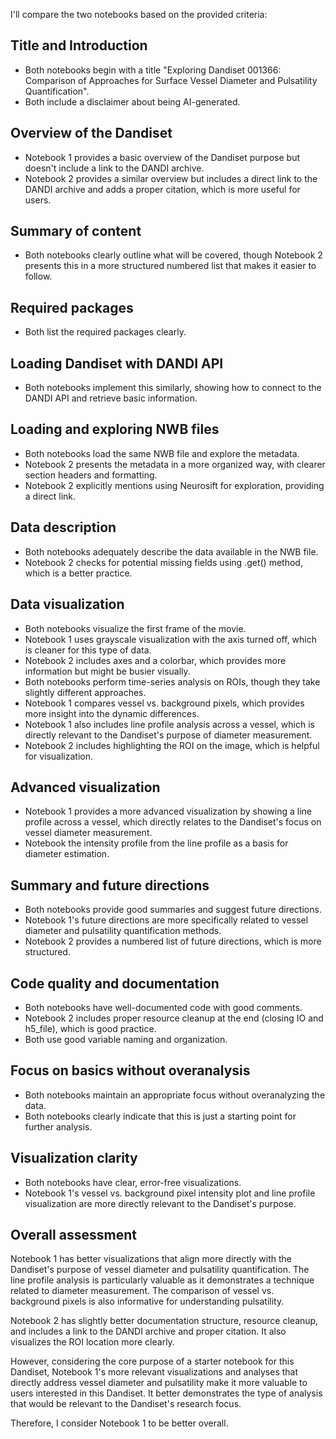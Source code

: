 I'll compare the two notebooks based on the provided criteria:

## Title and Introduction
- Both notebooks begin with a title "Exploring Dandiset 001366: Comparison of Approaches for Surface Vessel Diameter and Pulsatility Quantification".
- Both include a disclaimer about being AI-generated.

## Overview of the Dandiset
- Notebook 1 provides a basic overview of the Dandiset purpose but doesn't include a link to the DANDI archive.
- Notebook 2 provides a similar overview but includes a direct link to the DANDI archive and adds a proper citation, which is more useful for users.

## Summary of content
- Both notebooks clearly outline what will be covered, though Notebook 2 presents this in a more structured numbered list that makes it easier to follow.

## Required packages
- Both list the required packages clearly.

## Loading Dandiset with DANDI API
- Both notebooks implement this similarly, showing how to connect to the DANDI API and retrieve basic information.

## Loading and exploring NWB files
- Both notebooks load the same NWB file and explore the metadata.
- Notebook 2 presents the metadata in a more organized way, with clearer section headers and formatting.
- Notebook 2 explicitly mentions using Neurosift for exploration, providing a direct link.

## Data description
- Both notebooks adequately describe the data available in the NWB file.
- Notebook 2 checks for potential missing fields using .get() method, which is a better practice.

## Data visualization
- Both notebooks visualize the first frame of the movie.
- Notebook 1 uses grayscale visualization with the axis turned off, which is cleaner for this type of data.
- Notebook 2 includes axes and a colorbar, which provides more information but might be busier visually.
- Both notebooks perform time-series analysis on ROIs, though they take slightly different approaches.
- Notebook 1 compares vessel vs. background pixels, which provides more insight into the dynamic differences.
- Notebook 1 also includes line profile analysis across a vessel, which is directly relevant to the Dandiset's purpose of diameter measurement.
- Notebook 2 includes highlighting the ROI on the image, which is helpful for visualization.

## Advanced visualization
- Notebook 1 provides a more advanced visualization by showing a line profile across a vessel, which directly relates to the Dandiset's focus on vessel diameter measurement.
- Notebook the intensity profile from the line profile as a basis for diameter estimation.

## Summary and future directions
- Both notebooks provide good summaries and suggest future directions.
- Notebook 1's future directions are more specifically related to vessel diameter and pulsatility quantification methods.
- Notebook 2 provides a numbered list of future directions, which is more structured.

## Code quality and documentation
- Both notebooks have well-documented code with good comments.
- Notebook 2 includes proper resource cleanup at the end (closing IO and h5_file), which is good practice.
- Both use good variable naming and organization.

## Focus on basics without overanalysis
- Both notebooks maintain an appropriate focus without overanalyzing the data.
- Both notebooks clearly indicate that this is just a starting point for further analysis.

## Visualization clarity
- Both notebooks have clear, error-free visualizations.
- Notebook 1's vessel vs. background pixel intensity plot and line profile visualization are more directly relevant to the Dandiset's purpose.

## Overall assessment
Notebook 1 has better visualizations that align more directly with the Dandiset's purpose of vessel diameter and pulsatility quantification. The line profile analysis is particularly valuable as it demonstrates a technique related to diameter measurement. The comparison of vessel vs. background pixels is also informative for understanding pulsatility.

Notebook 2 has slightly better documentation structure, resource cleanup, and includes a link to the DANDI archive and proper citation. It also visualizes the ROI location more clearly.

However, considering the core purpose of a starter notebook for this Dandiset, Notebook 1's more relevant visualizations and analyses that directly address vessel diameter and pulsatility make it more valuable to users interested in this Dandiset. It better demonstrates the type of analysis that would be relevant to the Dandiset's research focus.

Therefore, I consider Notebook 1 to be better overall.
